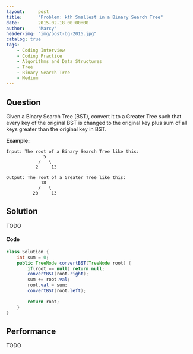 ```yaml
---
layout:     post
title:      "Problem: kth Smallest in a Binary Search Tree"
date:       2015-02-18 00:00:00
author:     "Marcy"
header-img: "img/post-bg-2015.jpg"
catalog: true
tags:
    - Coding Interview
    - Coding Practice
    - Algorithms and Data Structures
    - Tree
    - Binary Search Tree
    - Medium
---
```


## Question

Given a Binary Search Tree (BST), convert it to a Greater Tree such that every key of the original BST is changed to the original key plus sum of all keys greater than the original key in BST.

**Example:**

```
Input: The root of a Binary Search Tree like this:
              5
            /   \
           2     13

Output: The root of a Greater Tree like this:
             18
            /   \
          20     13
```

## Solution

TODO

#### Code

```java
class Solution {
    int sum = 0;
    public TreeNode convertBST(TreeNode root) {
        if(root == null) return null;
        convertBST(root.right);
        sum += root.val;
        root.val = sum;
        convertBST(root.left);
        
        return root;
    }
}
```

## Performance
TODO
